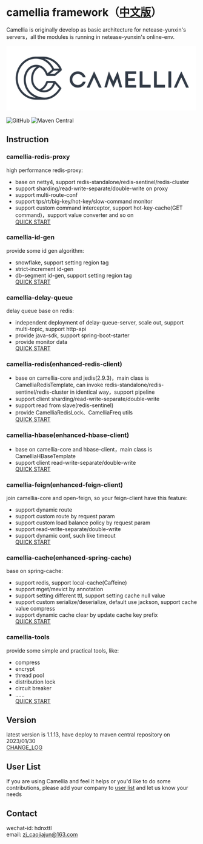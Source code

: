 # camellia framework（[中文版](README.md)）
Camellia is originally develop as basic architecture for netease-yunxin's servers，all the modules is running in netease-yunxin's online-env.

<img src="/docs/img/logo.png" width = "500"/>
 
![GitHub](https://img.shields.io/badge/license-MIT-green.svg)
![Maven Central](https://maven-badges.herokuapp.com/maven-central/com.netease.nim/camellia/badge.svg)
  
## Instruction

### camellia-redis-proxy  
high performance redis-proxy:  
* base on netty4, support redis-standalone/redis-sentinel/redis-cluster  
* support sharding/read-write-separate/double-write on proxy  
* support multi-route-conf            
* support tps/rt/big-key/hot-key/slow-command monitor  
* support custom command interceptor, support hot-key-cache(GET command)，support value converter and so on    
[QUICK START](/docs/redis-proxy/redis-proxy-en.md)  

### camellia-id-gen
provide some id gen algorithm:   
* snowflake, support setting region tag
* strict-increment id-gen
* db-segment id-gen, support setting region tag         
[QUICK START](/docs/id-gen/id-gen.md)

### camellia-delay-queue
delay queue base on redis:   
* independent deployment of delay-queue-server, scale out, support multi-topic, support http-api
* provide java-sdk, support spring-boot-starter
* provide monitor data    
[QUICK START](/docs/delay-queue/delay-queue.md)

### camellia-redis(enhanced-redis-client)
* base on camellia-core and jedis(2.9.3)，main class is CamelliaRedisTemplate, can invoke redis-standalone/redis-sentinel/redis-cluster in identical way，support pipeline
* support client sharding/read-write-separate/double-write
* support read from slave(redis-sentinel)
* provide CamelliaRedisLock、CamelliaFreq utils  
[QUICK START](/docs/redis-template/redis-template.md)

### camellia-hbase(enhanced-hbase-client)  
* base on camellia-core and hbase-client，main class is CamelliaHBaseTemplate    
* support client read-write-separate/double-write  
[QUICK START](/docs/hbase-template/hbase-template.md)  

### camellia-feign(enhanced-feign-client)  
join camellia-core and open-feign, so your feign-client have this feature: 
* support dynamic route
* support custom route by request param
* support custom load balance policy by request param
* support read-write-separate/double-write
* support dynamic conf, such like timeout  
[QUICK START](/docs/feign/feign.md)

### camellia-cache(enhanced-spring-cache)  
base on spring-cache:  
* support redis, support local-cache(Caffeine)
* support mget/mevict by annotation
* support setting different ttl, support setting cache null value
* support custom serialize/deserialize, default use jackson, support cache value compress
* support dynamic cache clear by update cache key prefix  
[QUICK START](/docs/cache/cache.md)

### camellia-tools
provide some simple and practical tools, like:  
* compress
* encrypt
* thread pool
* distribution lock
* circuit breaker
* ......  
[QUICK START](/docs/tools/tools.md)

## Version
latest version is 1.1.13, have deploy to maven central repository on 2023/01/30  
[CHANGE_LOG](/update-en.md)  

## User List
If you are using Camellia and feel it helps or you'd like to do some contributions, please add your company to [user list](https://github.com/netease-im/camellia/issues/10) and let us know your needs 

## Contact
wechat-id: hdnxttl  
email: zj_caojiajun@163.com  